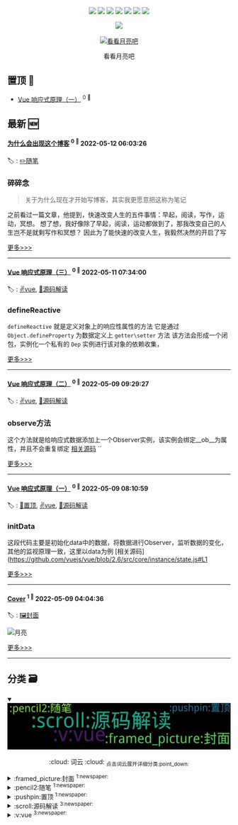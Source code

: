 

<p align='center'>
    <img src="https://badgen.net/badge/labels/5"/>
    <img src="https://badgen.net/github/issues/7kyun/ghiblog"/>
    <img src="https://badgen.net/badge/last-commit/2022-05-12 06:03:58"/>
    <img src="https://badgen.net/github/forks/7kyun/ghiblog"/>
    <img src="https://badgen.net/github/stars/7kyun/ghiblog"/>
    <img src="https://badgen.net/github/watchers/7kyun/ghiblog"/>
    <img src="https://badgen.net/github/release/7kyun/ghiblog"/>
</p>

<p align='center'>
    <img src="https://visitor-badge.glitch.me/badge?page_id=7kyun.ghiblog"/>
</p>



<p align='center'>
<a href='https://github.com/7kyun/ghiblog/issues/1#issuecomment-1120738390'>
<img src='https://user-images.githubusercontent.com/56475308/167338714-306950ac-bc9e-4968-a5d6-22fc157362db.jpg' width='50%' alt='
看看月亮吧 '>
</a>
</p>
<p align='center'>
<span>
看看月亮吧 </span>
</p>

    
## 置顶 :pushpin: 
- [Vue 响应式原理（一）](https://github.com/7kyun/ghiblog/issues/3)  <sup>0 :speech_balloon:</sup>  	 
## 最新 :new: 

#### [为什么会出现这个博客](https://github.com/7kyun/ghiblog/issues/6) <sup>0 :speech_balloon:</sup> 	 2022-05-12 06:03:26

:label: : [:pencil2:随笔](https://github.com/7kyun/ghiblog/labels/%3Apencil2%3A%E9%9A%8F%E7%AC%94)

### 碎碎念
> 关于为什么现在才开始写博客，其实我更愿意把这称为笔记

之前看过一篇文章，他提到，快速改变人生的五件事情：早起，阅读，写作，运动，冥想。
想了想，我好像除了早起，阅读，运动都做到了，那我改变自己的人生岂不是就剩写作和冥想？
因此为了能快速的改变人生，我毅然决然的开启了写

[更多>>>](https://github.com/7kyun/ghiblog/issues/6)

---


#### [Vue 响应式原理（三）](https://github.com/7kyun/ghiblog/issues/5) <sup>0 :speech_balloon:</sup> 	 2022-05-11 07:34:00

:label: : [:v:vue](https://github.com/7kyun/ghiblog/labels/%3Av%3Avue), [:scroll:源码解读](https://github.com/7kyun/ghiblog/labels/%3Ascroll%3A%E6%BA%90%E7%A0%81%E8%A7%A3%E8%AF%BB)

### defineReactive
`defineReactive` 就是定义对象上的响应性属性的方法
它是通过 `Object.defineProperty` 为数据定义上 `getter\setter` 方法
该方法会形成一个闭包，实例化一个私有的 `Dep` 实例进行该对象的依赖收集，

[更多>>>](https://github.com/7kyun/ghiblog/issues/5)

---


#### [Vue 响应式原理（二）](https://github.com/7kyun/ghiblog/issues/4) <sup>0 :speech_balloon:</sup> 	 2022-05-09 09:29:27

:label: : [:v:vue](https://github.com/7kyun/ghiblog/labels/%3Av%3Avue), [:scroll:源码解读](https://github.com/7kyun/ghiblog/labels/%3Ascroll%3A%E6%BA%90%E7%A0%81%E8%A7%A3%E8%AF%BB)

### observe方法
这个方法就是给响应式数据添加上一个Observer实例，该实例会绑定__ob__为属性，并且不会重复绑定
[相关源码](https://github.com/vuejs/vue/blob/2.6/src/core/observer/index.js#L110)
``

[更多>>>](https://github.com/7kyun/ghiblog/issues/4)

---


#### [Vue 响应式原理（一）](https://github.com/7kyun/ghiblog/issues/3) <sup>0 :speech_balloon:</sup> 	 2022-05-09 08:10:59

:label: : [:pushpin:置顶](https://github.com/7kyun/ghiblog/labels/%3Apushpin%3A%E7%BD%AE%E9%A1%B6), [:v:vue](https://github.com/7kyun/ghiblog/labels/%3Av%3Avue), [:scroll:源码解读](https://github.com/7kyun/ghiblog/labels/%3Ascroll%3A%E6%BA%90%E7%A0%81%E8%A7%A3%E8%AF%BB)

### initData
这段代码主要是初始化data中的数据，将数据进行Observer，监听数据的变化，其他的监视原理一致，这里以data为例
[相关源码](https://github.com/vuejs/vue/blob/2.6/src/core/instance/state.js#L1

[更多>>>](https://github.com/7kyun/ghiblog/issues/3)

---


#### [Cover](https://github.com/7kyun/ghiblog/issues/1) <sup>1 :speech_balloon:</sup> 	 2022-05-09 04:04:36

:label: : [:framed_picture:封面](https://github.com/7kyun/ghiblog/labels/%3Aframed_picture%3A%E5%B0%81%E9%9D%A2)

![月亮](https://user-images.githubusercontent.com/56475308/167338714-306950ac-bc9e-4968-a5d6-22fc157362db.jpg)


[更多>>>](https://github.com/7kyun/ghiblog/issues/1)

---


## 分类  :card_file_box: 

<details open="open">
    <summary>
        <img src="assets/wordcloud.png" title="词云, 点击展开详细分类" alt="词云， 点击展开详细分类">
        <p align="center">:cloud: 词云 :cloud: <sub>点击词云展开详细分类:point_down: </sub></p>
    </summary>


<details>
<summary>:framed_picture:封面	<sup>1:newspaper:</sup></summary>

- [Cover](https://github.com/7kyun/ghiblog/issues/1)  <sup>1 :speech_balloon:</sup>  	 


</details>

<details>
<summary>:pencil2:随笔	<sup>1:newspaper:</sup></summary>

- [为什么会出现这个博客](https://github.com/7kyun/ghiblog/issues/6)  <sup>0 :speech_balloon:</sup>  	 


</details>

<details>
<summary>:pushpin:置顶	<sup>1:newspaper:</sup></summary>

- [Vue 响应式原理（一）](https://github.com/7kyun/ghiblog/issues/3)  <sup>0 :speech_balloon:</sup>  	 


</details>

<details>
<summary>:scroll:源码解读	<sup>3:newspaper:</sup></summary>

- [Vue 响应式原理（三）](https://github.com/7kyun/ghiblog/issues/5)  <sup>0 :speech_balloon:</sup>  	 
- [Vue 响应式原理（二）](https://github.com/7kyun/ghiblog/issues/4)  <sup>0 :speech_balloon:</sup>  	 
- [Vue 响应式原理（一）](https://github.com/7kyun/ghiblog/issues/3)  <sup>0 :speech_balloon:</sup>  	 


</details>

<details>
<summary>:v:vue	<sup>3:newspaper:</sup></summary>

- [Vue 响应式原理（三）](https://github.com/7kyun/ghiblog/issues/5)  <sup>0 :speech_balloon:</sup>  	 
- [Vue 响应式原理（二）](https://github.com/7kyun/ghiblog/issues/4)  <sup>0 :speech_balloon:</sup>  	 
- [Vue 响应式原理（一）](https://github.com/7kyun/ghiblog/issues/3)  <sup>0 :speech_balloon:</sup>  	 


</details>


</details>    
